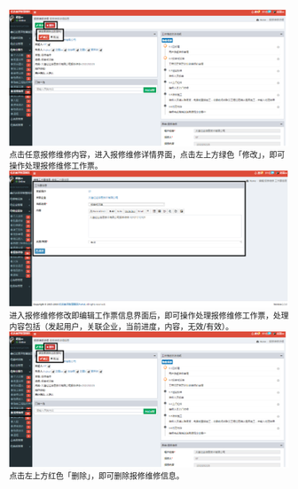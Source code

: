 ![](/assets/保修维修5.png)点击任意报修维修内容，进入报修维修详情界面，点击左上方绿色「修改」，即可操作处理报修维修工作票。![](/assets/保修维修4.png)进入报修维修修改即编辑工作票信息界面后，即可操作处理报修维修工作票，处理内容包括（发起用户，关联企业，当前进度，内容，无效/有效）。![](/assets/保修维修6.png)点击左上方红色「删除」，即可删除报修维修信息。


